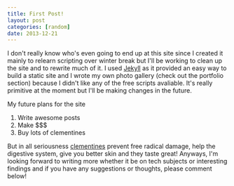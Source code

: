```yaml
---
title: First Post!
layout: post
categories: [random]
date: 2013-12-21
---
```


I don't really know who's even going to end up at this site since I created it mainly to relearn scripting over winter break but I'll be working to clean up the site and to rewrite much of it. I used [Jekyll](http://jekyllrb.com/) as it provided an easy way to build a static site and I wrote my own photo gallery (check out the portfolio section) because I didn't like any of the free scripts avaliable. It's really primitive at the moment but I'll be making changes in the future.

My future plans for the site

1. Write awesome posts
2. Make $$$
3. Buy lots of clementines

But in all seriousness [clementines](http://www.stylecraze.com/articles/best-benefits-of-clementine/) prevent free radical damage, help the digestive system, give you better skin and they taste great! Anyways, I'm looking forward to writing more whether it be on tech subjects or interesting findings and if you have any suggestions or thoughts, please comment below!